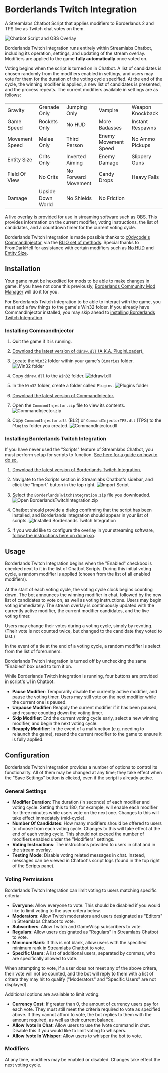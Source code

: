# Borderlands Twitch Integration
A Streamlabs Chatbot Script that applies modifiers to Borderlands 2 and TPS live as Twitch chat votes on them.

![Chatbot Script and OBS Overlay](https://i.imgur.com/a1TvvTQ.jpg)

Borderlands Twitch Integration runs entirely within Streamlabs Chatbot, including its operation, settings, and updating of the stream overlay. Modifiers are applied to the game **fully automatically** once voted on.

Voting begins when the script is turned on in Chatbot. A list of candidates is chosen randomly from the modifiers enabled in settings, and users may vote for them for the duration of the voting cycle specified. At the end of the cycle, the winning modifier is applied, a new list of candidates is presented, and the process repeats. The current modifiers available in settings are as follows:

| | | | | |
| --- | --- | --- | --- | --- |
| Gravity | Grenade Only | Jumping Only | Vampire | Weapon Knockback |
| Game Speed | Rockets Only | No HUD | More Badasses | Instant Respawns |
| Movement Speed | Melee Only | Third Person | Enemy Movement Speed | No Ammo Pickups |
| Entity Size | Crits Only | Inverted Aiming | Enemy Damage | Slippery Guns |
| Field Of View | No Crits | No Forward Movement | Candy Drops | Heavy Falls |
| Damage | Upside Down World | No Shields | No Friction | |

A live overlay is provided for use in streaming software such as OBS. This provides information on the current modifier, voting instructions, the list of candidates, and a countdown timer for the current voting cycle.

Borderlands Twitch Integration is made possible thanks to [c0dycode's CommandInjector](https://github.com/c0dycode/BL-CommandInjector), via the [BLIO set of methods](https://github.com/mopioid/BLIO). Special thanks to FromDarkHell for assistance with certain modifiers such as [No HUD](https://github.com/BLCM/BLCMods/blob/master/Borderlands%202%20mods/FromDarkHell/Misc/HUDHider.txt) and [Entity Size](https://github.com/BLCM/BLCMods/blob/master/Borderlands%202%20mods/FromDarkHell/Misc/BigLands.txt).

## Installation

Your game must be hexedited for mods to be able to make changes in game. If you have not done this previously, [Borderlands Community Mod Manager](https://github.com/BLCM/BLCMods/wiki/Borderlands-Community-Mod-Manager) will do it for you.

For Borderlands Twitch Integration to be able to interact with the game, you must add a few things to the game's Win32 folder. If you already have CommandInjector installed, you may skip ahead to [installing Borderlands Twitch Integration](#installing-borderlands-twitch-integration).

### Installing CommandInjector

1. Quit the game if it is running.
2. [Download the latest version of `ddraw.dll` (A.K.A. PluginLoader).](https://github.com/c0dycode/BorderlandsPluginLoader/releases)
3. Locate the `Win32` folder within your game's `Binaries` folder. ![Win32 folder](https://i.imgur.com/t6OI06l.png)

4. Copy `ddraw.dll` to the `Win32` folder. ![ddrawl.dll](https://i.imgur.com/FHfiSqg.png)

5. In the `Win32` folder, create a folder called `Plugins`. ![Plugins folder](https://i.imgur.com/CDdoKDs.png)

7. [Download the latest version of CommandInjector.](https://github.com/c0dycode/BL-CommandInjector/blob/master/CommandInjector.zip)

6. Open the `CommandInjector.zip` file to view its contents. ![CommandInjector.zip](https://i.imgur.com/r1I3b26.png)

7. Copy `CommandInjector.dll` (BL2) or `CommandInjectorTPS.dll` (TPS) to the `Plugins` folder you created. ![CommandInjector.dll](https://i.imgur.com/U9OSqcV.png)

### Installing Borderlands Twitch Integration

If you have never used the "Scripts" feature of Streamlabs Chatbot, you must perform setup for scripts to function. [See here for a guide on how to do so.](https://www.youtube.com/watch?v=l3FBpY-0880)

1. [Download the latest version of Borderlands Twitch Integration.](https://github.com/mopioid/Borderlands-Twitch-Integration/releases)

2. Navigate to the Scripts section in Streamlabs Chatbot's sidebar, and click the "Import" button in the top right. ![Import Script](https://i.imgur.com/joi7aYY.png)

3. Select the `BorderlandsTwitchIntegration.zip` file you downloaded. ![Open BorderlandsTwitchIntegration.zip](https://i.imgur.com/5qbecBl.png)

4. Chatbot should provide a dialog confirming that the script has been installed, and Borderlands Integration should appear in your list of scripts. ![Installed Borderlands Twitch Integration](https://i.imgur.com/Kc0w7La.png)

5. If you would like to configure the overlay in your streaming software, [follow the instructions here on doing so](https://github.com/StreamlabsSupport/Streamlabs-Chatbot/wiki/Script-overlays).

## Usage

Borderlands Twitch Integration begins when the "Enabled" checkbox is checked next to it in the list of Chatbot Scripts. During this initial voting cycle, a random modifier is applied (chosen from the list of all enabled modifiers).

At the start of each voting cycle, the voting cycle clock begins counting down. The bot announces the winning modifier in chat, followed by the new list of candidates to vote on, as well as voting instructions. Users may begin voting immediately. The stream overlay is continuously updated with the currently active modifier, the current modifier candidates, and the live voting timer.

Users may change their votes during a voting cycle, simply by revoting. (Their vote is not counted twice, but changed to the candidate they voted to last.)

In the event of a tie at the end of a voting cycle, a random modifier is select from the list of forerunners.

Borderlands Twitch Integration is turned off by unchecking the same "Enabled" box used to turn it on.

While Borderlands Twitch Integration is running, four buttons are provided in script's UI in Chatbot:

* __Pause Modifier__: Temporarily disable the currently active modifier, and pause the voting timer. Users may still vote on the next modifier while the current one is paused.
* __Unpause Modifier__: Reapply the current modifier if it has been paused, and resume counting down the voting timer.
* __Skip Modifier__: End the current voting cycle early, select a new winning modifier, and begin the next voting cycle. 
* __Reapply Modifier__: In the event of a malfunction (e.g. needing to relaunch the game), resend the current modifier to the game to ensure it is fully applied.

## Configuration

Borderlands Twitch Integration provides a number of options to control its functionality. All of them may be changed at any time; they take effect when the "Save Settings" button is clicked, even if the script is already active.

### General Settings

* __Modifier Duration__: The duration (in seconds) of each modifier and voting cycle. Setting this to 180, for example, will enable each modifier for three minutes while users vote on the next one. Changes to this will take effect immedately (mid-cycle).
* __Number Of Candidates__: How many modifiers should be offered to users to choose from each voting cycle. Changes to this will take effect at the end of each voting cycle. This should not exceed the number of modifiers enabled under the "Modifiers" settings.
* __Voting Instructions__: The instructions provided to users in chat and in the stream overlay.
* __Testing Mode__: Disable voting related messages in chat. Instead, messages can be viewed in Chatbot's script logs (found in the top right of the Scripts pane).

### Voting Permissions

Borderlands Twitch Integration can limit voting to users matching specific criteria:

* __Everyone__: Allow everyone to vote. This should be disabled if you would like to limit voting to the user critera below.
* __Moderators__: Allow Twitch moderators and users designated as "Editors" in Streamlabs Chatbot to vote.
* __Subscribers__: Allow Twitch and GameWisp subscribers to vote.
* __Regulars__: Allow users designated as "Regulars" in Streamlabs Chatbot to vote.
* __Minimum Rank__: If this is not blank, allow users with the specified minimum rank in Streamlabs Chatbot to vote.
* __Specific Users__: A list of additional users, separated by commas, who are specifically allowed to vote.

When attempting to vote, if a user does not meet any of the above critera, their vote will not be counted, and the bot will reply to them with a list of critera they may hit to qualify ("Moderators" and "Specific Users" are not displayed).

Additional options are available to limit voting:

* __Currency Cost__: If greater than 0, the amount of currency users pay for each vote. They must still meet the criteria required to vote as specified above. If they cannot afford to vote, the bot replies to them with the amount required, as well as their current balance.
* __Allow !vote In Chat__: Allow users to use the !vote command in chat. Disable this if you would like to limit voting to whispers.
* __Allow !vote In Whisper__: Allow users to whisper the bot to vote.

### Modifiers

At any time, modifiers may be enabled or disabled. Changes take effect the next voting cycle.
